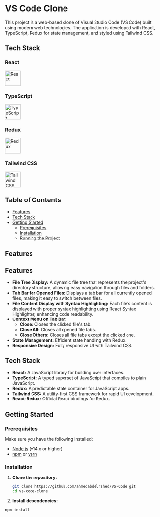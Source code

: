 # VS Code Clone

This project is a web-based clone of Visual Studio Code (VS Code) built using modern web technologies. The application is developed with React, TypeScript, Redux for state management, and styled using Tailwind CSS.

## Tech Stack

### React

<img src="https://upload.wikimedia.org/wikipedia/commons/a/a7/React-icon.svg" alt="React" width="50" height="50">

### TypeScript

<img src="https://upload.wikimedia.org/wikipedia/commons/4/4c/Typescript_logo_2020.svg" alt="TypeScript" width="50" height="50">

### Redux

<img src="https://upload.wikimedia.org/wikipedia/commons/4/49/Redux.png" alt="Redux" width="50" height="50">

### Tailwind CSS

<img src="https://upload.wikimedia.org/wikipedia/commons/d/d5/Tailwind_CSS_Logo.svg" alt="Tailwind CSS" width="50" height="50">

## Table of Contents

- [Features](#features)
- [Tech Stack](#tech-stack)
- [Getting Started](#getting-started)
  - [Prerequisites](#prerequisites)
  - [Installation](#installation)
  - [Running the Project](#running-the-project)

## Features

## Features

- **File Tree Display:** A dynamic file tree that represents the project's directory structure, allowing easy navigation through files and folders.
- **Tab Bar for Opened Files:** Displays a tab bar for all currently opened files, making it easy to switch between files.
- **File Content Display with Syntax Highlighting:** Each file's content is displayed with proper syntax highlighting using React Syntax Highlighter, enhancing code readability.
- **Context Menu on Tab Bar:**
  - **Close:** Closes the clicked file's tab.
  - **Close All:** Closes all opened file tabs.
  - **Close Others:** Closes all file tabs except the clicked one.
- **State Management:** Efficient state handling with Redux.
- **Responsive Design:** Fully responsive UI with Tailwind CSS.

## Tech Stack

- **React:** A JavaScript library for building user interfaces.
- **TypeScript:** A typed superset of JavaScript that compiles to plain JavaScript.
- **Redux:** A predictable state container for JavaScript apps.
- **Tailwind CSS:** A utility-first CSS framework for rapid UI development.
- **React-Redux:** Official React bindings for Redux.

## Getting Started

### Prerequisites

Make sure you have the following installed:

- [Node.js](https://nodejs.org/en/) (v14.x or higher)
- [npm](https://www.npmjs.com/) or [yarn](https://yarnpkg.com/)

### Installation

1. **Clone the repository:**

   ```bash
   git clone https://github.com/ahmedabdelrshed/VS-Code.git
   cd vs-code-clone
   ```

2. **Install dependencies:**

```bash
npm install
```
